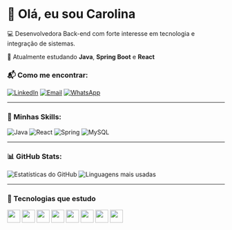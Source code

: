 # 👋 Olá, eu sou Carolina

💻 Desenvolvedora Back-end com forte interesse em tecnologia e integração de sistemas. 

🚀 Atualmente estudando **Java**, **Spring Boot** e **React**

### 📬 Como me encontrar:
[![LinkedIn](https://img.shields.io/badge/LinkedIn-blue)](https://www.linkedin.com/in/carolina-z-62bb6b82/)
[![Email](https://img.shields.io/badge/Gmail-red)](mailto:zerbinecarolina@gmail.com)
[![WhatsApp](https://img.shields.io/badge/WhatsApp-green)](https://wa.me/5544991384600)

---

### 🚀 Minhas Skills:
![Java](https://img.shields.io/badge/Java-ED8B00?style=for-the-badge&logo=java&logoColor=white)
![React](https://img.shields.io/badge/React-20232A?style=for-the-badge&logo=react&logoColor=61DAFB)
![Spring](https://img.shields.io/badge/Spring-6DB33F?style=for-the-badge&logo=spring&logoColor=white)
![MySQL](https://img.shields.io/badge/MySQL-005C84?style=for-the-badge&logo=mysql&logoColor=white)

---

### 📊 GitHub Stats:
![Estatísticas do GitHub](https://github-readme-stats.vercel.app/api?username=czerbini&show_icons=true&theme=radical)
![Linguagens mais usadas](https://github-readme-stats.vercel.app/api/top-langs/?username=czerbini&layout=compact&theme=radical)

---

### 🧰 Tecnologias que estudo
<img src="https://cdn.jsdelivr.net/gh/devicons/devicon/icons/javascript/javascript-original.svg" width="30px"/>
<img src="https://cdn.jsdelivr.net/gh/devicons/devicon/icons/react/react-original.svg" width="30px"/>
<img src="https://cdn.jsdelivr.net/gh/devicons/devicon/icons/html5/html5-original.svg" width="30px"/>
<img src="https://cdn.jsdelivr.net/gh/devicons/devicon/icons/css3/css3-original.svg" width="30px"/>
<img src="https://cdn.jsdelivr.net/gh/devicons/devicon/icons/mysql/mysql-original.svg" width="30px"/>
<img src="https://cdn.jsdelivr.net/gh/devicons/devicon/icons/nodejs/nodejs-original.svg" width="30px"/>
<img src="https://cdn.jsdelivr.net/gh/devicons/devicon/icons/vuejs/vuejs-original.svg" width="30px"/>
<img src="https://cdn.jsdelivr.net/gh/devicons/devicon/icons/java/java-original.svg" width="30px"/>

<!--
**czerbini/czerbini** is a ✨ _special_ ✨ repository because its `README.md` (this file) appears on your GitHub profile.

Here are some ideas to get you started:

- 🔭 I’m currently working on ...
- 🌱 I’m currently learning ...
- 👯 I’m looking to collaborate on ...
- 🤔 I’m looking for help with ...
- 💬 Ask me about ...
- 📫 How to reach me: ...
- 😄 Pronouns: ...
- ⚡ Fun fact: ...
-->
